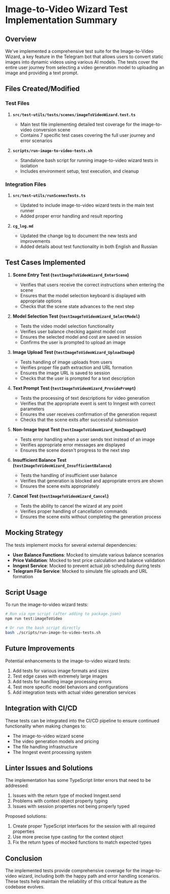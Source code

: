 # Image-to-Video Wizard Test Implementation Summary

## Overview
We've implemented a comprehensive test suite for the Image-to-Video Wizard, a key feature in the Telegram bot that allows users to convert static images into dynamic videos using various AI models. The tests cover the entire user journey from selecting a video generation model to uploading an image and providing a text prompt.

## Files Created/Modified

### Test Files
1. **`src/test-utils/tests/scenes/imageToVideoWizard.test.ts`**
   - Main test file implementing detailed test coverage for the image-to-video conversion scene
   - Contains 7 specific test cases covering the full user journey and error scenarios

2. **`scripts/run-image-to-video-tests.sh`**
   - Standalone bash script for running image-to-video wizard tests in isolation
   - Includes environment setup, test execution, and cleanup

### Integration Files
1. **`src/test-utils/runScenesTests.ts`**
   - Updated to include image-to-video wizard tests in the main test runner
   - Added proper error handling and result reporting

2. **`cg_log.md`**
   - Updated the change log to document the new tests and improvements
   - Added details about test functionality in both English and Russian

## Test Cases Implemented

1. **Scene Entry Test (`testImageToVideoWizard_EnterScene`)**
   - Verifies that users receive the correct instructions when entering the scene
   - Ensures that the model selection keyboard is displayed with appropriate options
   - Checks that the scene state advances to the next step

2. **Model Selection Test (`testImageToVideoWizard_SelectModel`)**
   - Tests the video model selection functionality
   - Verifies user balance checking against model cost
   - Ensures the selected model and cost are saved in session
   - Confirms the user is prompted to upload an image

3. **Image Upload Test (`testImageToVideoWizard_UploadImage`)**
   - Tests handling of image uploads from users
   - Verifies proper file path extraction and URL formation
   - Ensures the image URL is saved to session
   - Checks that the user is prompted for a text description

4. **Text Prompt Test (`testImageToVideoWizard_ProvidePrompt`)**
   - Tests the processing of text descriptions for video generation
   - Verifies that the appropriate event is sent to Inngest with correct parameters
   - Ensures the user receives confirmation of the generation request
   - Checks that the scene exits after successful submission

5. **Non-Image Input Test (`testImageToVideoWizard_NonImageInput`)**
   - Tests error handling when a user sends text instead of an image
   - Verifies appropriate error messages are displayed
   - Ensures the scene doesn't progress to the next step

6. **Insufficient Balance Test (`testImageToVideoWizard_InsufficientBalance`)**
   - Tests the handling of insufficient user balance
   - Verifies that generation is blocked and appropriate errors are shown
   - Ensures the scene exits appropriately

7. **Cancel Test (`testImageToVideoWizard_Cancel`)**
   - Tests the ability to cancel the wizard at any point
   - Verifies proper handling of cancellation commands
   - Ensures the scene exits without completing the generation process

## Mocking Strategy

The tests implement mocks for several external dependencies:
- **User Balance Functions**: Mocked to simulate various balance scenarios
- **Price Validation**: Mocked to test price calculation and balance validation
- **Inngest Service**: Mocked to prevent actual job scheduling during tests
- **Telegram File Service**: Mocked to simulate file uploads and URL formation

## Script Usage

To run the image-to-video wizard tests:

```bash
# Run via npm script (after adding to package.json)
npm run test:imageToVideo

# Or run the bash script directly
bash ./scripts/run-image-to-video-tests.sh
```

## Future Improvements

Potential enhancements to the image-to-video wizard tests:
1. Add tests for various image formats and sizes
2. Test edge cases with extremely large images
3. Add tests for handling image processing errors
4. Test more specific model behaviors and configurations
5. Add integration tests with actual video generation services

## Integration with CI/CD

These tests can be integrated into the CI/CD pipeline to ensure continued functionality when making changes to:
- The image-to-video wizard scene
- The video generation models and pricing
- The file handling infrastructure
- The Inngest event processing system

## Linter Issues and Solutions

The implementation has some TypeScript linter errors that need to be addressed:
1. Issues with the return type of mocked Inngest.send
2. Problems with context object property typing
3. Issues with session properties not being properly typed

Proposed solutions:
1. Create proper TypeScript interfaces for the session with all required properties
2. Use more precise type casting for the context object
3. Fix the return types of mocked functions to match expected types

## Conclusion

The implemented tests provide comprehensive coverage for the image-to-video wizard, including both the happy path and error handling scenarios. These tests help maintain the reliability of this critical feature as the codebase evolves. 